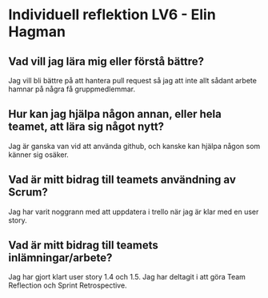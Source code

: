 # Individuell reflektion LV6 - Elin Hagman
## Vad vill jag lära mig eller förstå bättre?
Jag vill bli bättre på att hantera pull request så jag att inte allt sådant arbete hamnar på några få gruppmedlemmar.
## Hur kan jag hjälpa någon annan, eller hela teamet, att lära sig något nytt?
Jag är ganska van vid att använda github, och kanske kan hjälpa någon som känner sig osäker.
## Vad är mitt bidrag till teamets användning av Scrum?
Jag har varit noggrann med att uppdatera i trello när jag är klar med en user story. 
## Vad är mitt bidrag till teamets inlämningar/arbete?
Jag har gjort klart user story 1.4 och 1.5. Jag har deltagit i att göra Team Reflection och Sprint Retrospective. 
